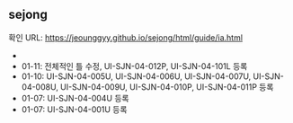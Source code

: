## sejong

확인 URL: https://jeounggyy.github.io/sejong/html/guide/ia.html

-
- 01-11: 전체적인 틀 수정, UI-SJN-04-012P, UI-SJN-04-101L 등록
- 01-10: UI-SJN-04-005U, UI-SJN-04-006U, UI-SJN-04-007U, UI-SJN-04-008U, UI-SJN-04-009U, UI-SJN-04-010P, UI-SJN-04-011P 등록
- 01-07: UI-SJN-04-004U 등록
- 01-07: UI-SJN-04-001U 등록
